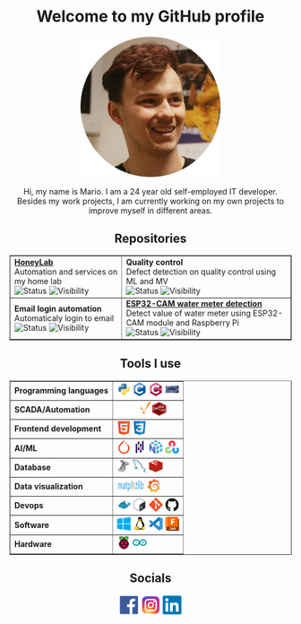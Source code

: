 <div align='center'>
    <div class='heading'>
        <h1>
            Welcome to my GitHub profile
        </h1>
        <img src='./icons/marioqqq.jpg' alt='Profile picture' width='250px;'/>
        <p>Hi, my name is Mario. I am a 24 year old self-employed IT developer. Besides my work projects, I am currently working on my own projects to improve myself in different areas.</p>
    </div>
    <div class='repositories'>
        <h2>
            Repositories
        </h2>
        <table border='1'>
            <tr>
                <td>
                    <a href='https://github.com/marioqqq/HoneyLab'><b>HoneyLab</b></a><br>
                    Automation and services on my home lab<br>
                    <img src='https://img.shields.io/badge/Status-Maintaining-purple' alt='Status'>
                    <img src='https://img.shields.io/badge/Visibility-Public-gree' alt='Visibility'>
                </td>
                <td>
                    <b>Quality control</b><br>
                    Defect detection on quality control using ML and MV<br>
                    <img src='https://img.shields.io/badge/Status-Done-blue' alt='Status'>
                    <img src='https://img.shields.io/badge/Visibility-Private-red' alt='Visibility'>
                </td>
            </tr>
            <tr>
                <td>
                    <b>Email login automation</b><br>
                    Automaticaly login to email<br>
                    <img src='https://img.shields.io/badge/Status-Done-blue' alt='Status'>
                    <img src='https://img.shields.io/badge/Visibility-Private-red' alt='Visibility'>
                </td>
                <td>
                    <a href='https://github.com/marioqqq/ESP32-CAM-water-meter-detection'><b>ESP32-CAM water meter detection</b></a><br>
                    Detect value of water meter using ESP32-CAM module and Raspberry Pi<br>
                    <img src='https://img.shields.io/badge/Status-Done-blue' alt='Status'>
                    <img src='https://img.shields.io/badge/Visibility-Public-gree' alt='Visibility'>
                </td>
            </tr>
        </table>
    </div>
    <div class = 'additional info'>
        <h2>
            Tools I use
        </h2>
        <table border='1'>
            <tr>
                <td>
                    <b>Programming languages</b><br>
                </td>
                <td>
                    <img src='./icons/python.svg' alt='python' width='25' height='25'/>
                    <img src='./icons/c.svg' alt='c' width='25' height='25'/>
                    <img src='./icons/cplusplus.svg' alt='c++' width='25' height='25'/>
                    <img src='./icons/php.svg' alt='php' width='25' height='25'/>
                </td>
            </tr>
            <tr>
                <td>
                    <b>SCADA/Automation</b><br>
                </td>
                <td>
                    <img src='./icons/ignition.png' alt='ignition' width='60' height='25'/>
                    <img src='./icons/nodered.png' alt='node-red' width='25' height='25'/>
                </td>
            </tr>
            <tr>
                <td>
                    <b>Frontend development</b>
                </td>
                <td>
                    <img src='./icons/html5.svg' alt='html5' width='25' height='25'/>
                    <img src='./icons/css3.svg' alt='css3' width='25' height='25'/>
                </td>
            </tr>
            <tr>
                <td>
                    <b>AI/ML</b>
                </td>
                <td>
                    <img src='./icons/pytorch.svg' alt='pytorch' width='25' height='25'/>
                    <img src='./icons/pandas.svg' alt='pandas' width='25' height='25'/>
                    <img src='./icons/numpy.svg' alt='numpy' width='25' height='25'/>
                    <img src='./icons/opencv.svg' alt='opencv' width='25' height='25'/>
                </td>
            </tr>
            <tr>
                <td>
                    <b>Database</b>
                </td>
                <td>
                    <img src='./icons/mssql.svg' alt='mssql' width='25' height='25'/>
                    <img src='./icons/mysql.svg' alt='mysql' width='25' height='25'/>
                    <img src='./icons/redis.svg' alt='redis' width='25' height='25'/>
                </td>
            </tr>
            <tr>
                <td>
                    <b>Data visualization</b>
                </td>
                <td>
                    <img src='./icons/matplotlib.svg' alt='matplotlib' width='50' height='25'>
                    <img src='./icons/grafana.svg' alt='grafana' width='25' height='25'/>
                </td>
            </tr>
            <tr>
                <td>
                    <b>Devops</b>
                </td>
                <td>
                    <img src='./icons/docker.svg' alt='docker' width='25' height='25'/>
                    <img src='./icons/bash.svg' alt='bash' width='25' height='25'/>
                    <img src='./icons/git.svg' alt='git' width='25' height='25'/>
                    <img src='./icons/github.svg' alt='github' width='25' height='25'/>
                </td>
            </tr>
            <tr>
                <td>
                    <b>Software</b>
                </td>
                <td>
                    <img src='./icons/windows.svg' alt='windows' width='25' height='25'/>
                    <img src='./icons/linux.svg' alt='linux' width='25' height='25'/>
                    <img src='./icons/vscode.svg' alt='vscode' width='25' height='25'/>
                    <img src='./icons/fusion360.png' alt='fusion360' width='25' height='25'/>
                </td>
            </tr>
            <tr>
                <td>
                    <b>Hardware</b>
                </td>
                <td>
                    <img src='./icons/raspberrypi.svg' alt='raspberrypi' width='25' height='25'/>
                    <img src='./icons/arduino.svg' alt='arduino' width='25' height='25'/>
                </td>
        </table>
    </div>
    <div class='socials'>
        <h2>
            Socials
        </h2>
        <a href='https://www.facebook.com/mario.michalik.3/'><img height='35' width='35' src='./icons/facebook.svg' alt='facebook'/></a>
        <a href='https://www.instagram.com/marioqqqb2x2/'><img height='35' width='35' src='./icons/instagram.svg' alt='instagram'/></a>
        <a href='https://www.linkedin.com/in/mario-michalik-110a06243'><img height='35' width='35' src='./icons/linkedin.svg' alt='linkedin'/></i></a>
    </div>
</div>